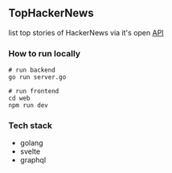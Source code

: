 ## TopHackerNews

list top stories of HackerNews via it's open [API](https://github.com/HackerNews/API)

### How to run locally

```
# run backend
go run server.go

# run frontend
cd web
npm run dev
```

### Tech stack

- golang
- svelte
- graphql
